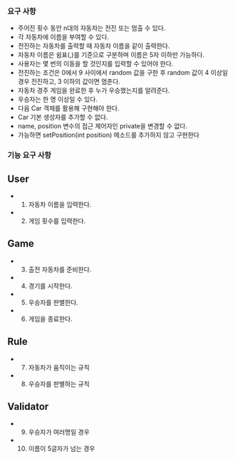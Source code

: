 ### 요구 사항 

- 주어진 횟수 동안 n대의 자동차는 전진 또는 멈출 수 있다.
- 각 자동차에 이름을 부여할 수 있다.
- 전진하는 자동차를 출력할 때 자동차 이름을 같이 출력한다.
- 자동차 이름은 쉼표(,)를 기준으로 구분하며 이름은 5자 이하만 가능하다.
- 사용자는 몇 번의 이동을 할 것인지를 입력할 수 있어야 한다.
- 전진하는 조건은 0에서 9 사이에서 random 값을 구한 후 random 값이 4 이상일 경우 전진하고, 3 이하의 값이면 멈춘다.
- 자동차 경주 게임을 완료한 후 누가 우승했는지를 알려준다.
- 우승자는 한 명 이상일 수 있다.
- 다음 Car 객체를 활용해 구현해야 한다.
- Car 기본 생성자를 추가할 수 없다.
- name, position 변수의 접근 제어자인 private을 변경할 수 없다.
- 가능하면 setPosition(int position) 메소드를 추가하지 않고 구현한다


### 기능 요구 사항

## User
- 1. 자동차 이름을 입력한다.
- 2. 게임 횟수를 입력한다.

## Game
- 3. 출전 자동차를 준비한다.
- 4. 경기를 시작한다.
- 5. 우승자를 판별한다.
- 6. 게임을 종료한다.

## Rule
- 7. 자동차가 움직이는 규칙
- 8. 우승자를 판별하는 규칙

## Validator
- 9. 우승자가 여러명일 경우
- 10. 이름이 5글자가 넘는 경우

